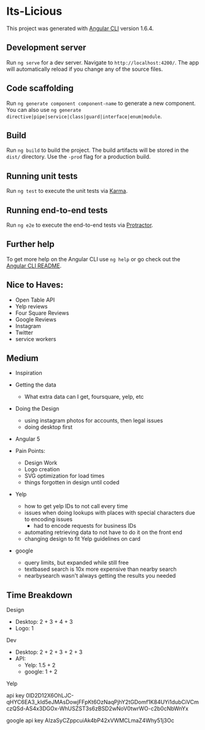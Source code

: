 # Its-Licious

This project was generated with [Angular CLI](https://github.com/angular/angular-cli) version 1.6.4.

## Development server

Run `ng serve` for a dev server. Navigate to `http://localhost:4200/`. The app will automatically reload if you change any of the source files.

## Code scaffolding

Run `ng generate component component-name` to generate a new component. You can also use `ng generate directive|pipe|service|class|guard|interface|enum|module`.

## Build

Run `ng build` to build the project. The build artifacts will be stored in the `dist/` directory. Use the `-prod` flag for a production build.

## Running unit tests

Run `ng test` to execute the unit tests via [Karma](https://karma-runner.github.io).

## Running end-to-end tests

Run `ng e2e` to execute the end-to-end tests via [Protractor](http://www.protractortest.org/).

## Further help

To get more help on the Angular CLI use `ng help` or go check out the [Angular CLI README](https://github.com/angular/angular-cli/blob/master/README.md).



## Nice to Haves:

* Open Table API
* Yelp reviews
* Four Square Reviews
* Google Reviews
* Instagram
* Twitter
* service workers



## Medium

* Inspiration
* Getting the data
  * What extra data can I get, foursquare, yelp, etc
* Doing the Design
  * using instagram photos for accounts, then legal issues
  * doing desktop first
* Angular 5
* Pain Points:
  * Design Work
  * Logo creation
  * SVG optimization for load times
  * things forgotten in design until coded
* Yelp
  * how to get yelp IDs to not call every time
  * issues when doing lookups with places with special characters due to encoding issues
    * had to encode requests for business IDs
  * automating retrieving data to not have to do it on the front end
  * changing design to fit Yelp guidelines on card

* google
  * query limits, but expanded while still free
  * textbased search is 10x more expensive than nearby search
  * nearbysearch wasn't always getting the results you needed

## Time Breakdown
Design
  - Desktop: 2 + 3 + 4 + 3
  - Logo: 1

Dev
  - Desktop: 2 + 2 + 3 + 2 + 3
  - API:
    - Yelp: 1.5 + 2
    - google: 1 + 2



Yelp

api key
0lD2D12X6OhLJC-qHYC6EA3_kId5eJMAsDowjFFpKt6OzNaqPjhY2tGDomf1K84UYi1dubCiVCmczQSd-AS4x3DGOx-WhUSZST3s6zBSD2wNoV0twrWO-c2b0cNbWnYx



google
api key
AIzaSyCZppcuiAk4bP42xVWMCLmaZ4Why51j3Oc

